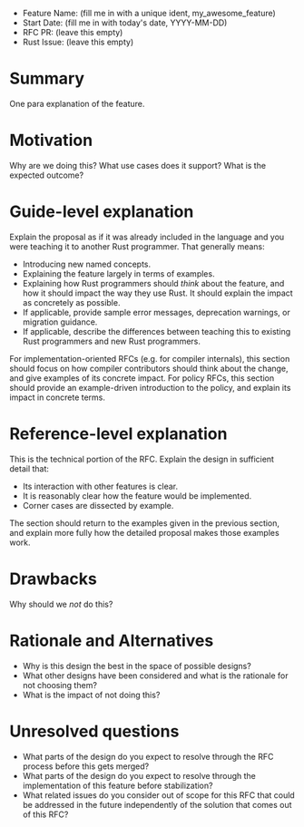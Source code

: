 - Feature Name: (fill me in with a unique ident, my_awesome_feature)
- Start Date: (fill me in with today's date, YYYY-MM-DD)
- RFC PR: (leave this empty)
- Rust Issue: (leave this empty)

# Summary
[summary]: #summary

One para explanation of the feature.

# Motivation
[motivation]: #motivation

Why are we doing this? What use cases does it support? What is the expected 
outcome?

# Guide-level explanation
[guide-level-explanation]: #guide-level-explanation

Explain the proposal as if it was already included in the language and you were 
teaching it to another Rust programmer. That generally means:

- Introducing new named concepts.
- Explaining the feature largely in terms of examples.
- Explaining how Rust programmers should *think* about the feature, and how it 
should impact the way they use Rust. It should explain the impact as concretely 
as possible.
- If applicable, provide sample error messages, deprecation warnings, or 
migration guidance.
- If applicable, describe the differences between teaching this to existing Rust
programmers and new Rust programmers.

For implementation-oriented RFCs (e.g. for compiler internals), this section 
should focus on how compiler contributors should think about the change, and 
give examples of its concrete impact. For policy RFCs, this section should 
provide an example-driven introduction to the policy, and explain its impact in 
concrete terms.

# Reference-level explanation
[reference-level-explanation]: #reference-level-explanation

This is the technical portion of the RFC. Explain the design in sufficient 
detail that:

- Its interaction with other features is clear.
- It is reasonably clear how the feature would be implemented.
- Corner cases are dissected by example.

The section should return to the examples given in the previous section, and 
explain more fully how the detailed proposal makes those examples work.

# Drawbacks
[drawbacks]: #drawbacks

Why should we *not* do this?

# Rationale and Alternatives
[alternatives]: #alternatives

- Why is this design the best in the space of possible designs?
- What other designs have been considered and what is the rationale for not 
choosing them?
- What is the impact of not doing this?

# Unresolved questions
[unresolved]: #unresolved-questions

- What parts of the design do you expect to resolve through the RFC process 
before this gets merged?
- What parts of the design do you expect to resolve through the implementation
of this feature before stabilization?
- What related issues do you consider out of scope for this RFC that could be 
addressed in the future independently of the solution that comes out of this RFC?
